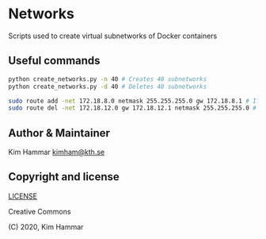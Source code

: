 # Networks

Scripts used to create virtual subnetworks of Docker containers  

## Useful commands

```bash
python create_networks.py -n 40 # Creates 40 subnetworks
python create_networks.py -d 40 # Deletes 40 subnetworks

sudo route add -net 172.18.8.0 netmask 255.255.255.0 gw 172.18.8.1 # If you have trouble with network connectivity
sudo route del -net 172.18.12.0 gw 172.18.12.1 netmask 255.255.255.0 # To delete created route      
```

## Author & Maintainer

Kim Hammar <kimham@kth.se>

## Copyright and license

[LICENSE](../../LICENSE.md)

Creative Commons

(C) 2020, Kim Hammar
